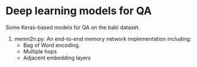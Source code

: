 # Deep learning models for QA

Some Keras-based models for QA on the babi dataset.

1. memn2n.py: An end-to-end memory network implementation including:
	* Bag of Word encoding.
	* Multiple hops 
	* Adjacent embedding layers

